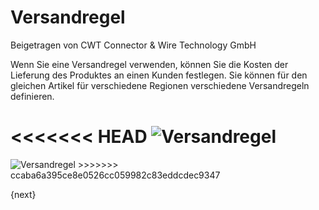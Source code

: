 # Versandregel
<span class="text-muted contributed-by">Beigetragen von CWT Connector & Wire Technology GmbH</span>

Wenn Sie eine Versandregel verwenden, können Sie die Kosten der Lieferung des Produktes an einen Kunden festlegen. Sie können für den gleichen Artikel für verschiedene Regionen verschiedene Versandregeln definieren.

<<<<<<< HEAD
<img class="screenshot" alt="Versandregel" src="/docs/assets/img/selling/shipping-rule.png">
=======
<img class="screenshot" alt="Versandregel" src="{{docs_base_url}}/assets/img/selling/shipping-rule.png">
>>>>>>> ccaba6a395ce8e0526cc059982c83eddcdec9347

{next}
